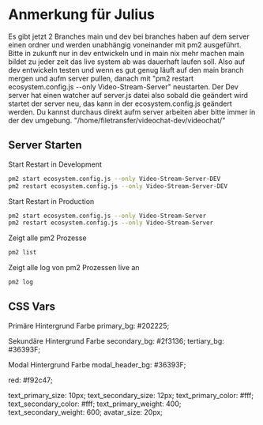 




# Anmerkung für Julius 

Es gibt jetzt 2 Branches main und dev bei branches haben auf dem server einen ordner und werden unabhängig voneinander mit pm2 ausgeführt. 
Bitte in zukunft nur in dev entwickeln und in main nix mehr machen main bildet zu jeder zeit das live system ab was dauerhaft laufen soll. 
Also auf dev entwickeln testen und wenn es gut genug läuft auf den main branch mergen und aufm server pullen, danach mit "pm2 restart ecosystem.config.js --only Video-Stream-Server" neustarten. Der Dev server hat einen watcher auf server.js datei also sobald die geändert wird startet der server neu, das kann in der ecosystem.config.js geändert werden. Du kannst durchaus direkt aufm server arbeiten aber bitte immer in der dev umgebung. "/home/filetransfer/videochat-dev/videochat/"

## Server Starten 

Start Restart in Development 
```bash
pm2 start ecosystem.config.js --only Video-Stream-Server-DEV
pm2 restart ecosystem.config.js --only Video-Stream-Server-DEV
```

Start Restart in Production 
```bash
pm2 start ecosystem.config.js --only Video-Stream-Server
pm2 restart ecosystem.config.js --only Video-Stream-Server
```

Zeigt alle pm2 Prozesse
```bash
pm2 list
```

Zeigt alle log von pm2 Prozessen live an 
```bash
pm2 log
```




## CSS Vars 

Primäre Hintergrund Farbe 
primary_bg: #202225;

Sekundäre Hintergrund Farbe
secondary_bg: #2f3136;
tertiary_bg: #36393F;

Modal Hintergrund Farbe
modal_header_bg: #36393F;


red: #f92c47;


text_primary_size: 10px;
text_secondary_size: 12px;
text_primary_color: #fff;
text_secondary_color: #fff;
text_primary_weight: 400;
text_secondary_weight: 600;
avatar_size: 20px;